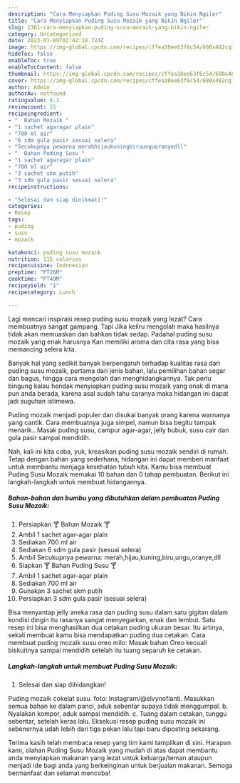 ```yaml
---
description: "Cara Menyiapkan Puding Susu Mozaik yang Bikin Ngiler"
title: "Cara Menyiapkan Puding Susu Mozaik yang Bikin Ngiler"
slug: 1361-cara-menyiapkan-puding-susu-mozaik-yang-bikin-ngiler
category: Uncategorized
date: 2023-01-09T02:42:18.724Z
image: https://img-global.cpcdn.com/recipes/cffea10ee63f6c54/680x482cq70/puding-susu-mozaik-foto-resep-utama.jpg
hideToc: false
enableToc: true
enableTocContent: false
thumbnail: https://img-global.cpcdn.com/recipes/cffea10ee63f6c54/680x482cq70/puding-susu-mozaik-foto-resep-utama.jpg
cover: https://img-global.cpcdn.com/recipes/cffea10ee63f6c54/680x482cq70/puding-susu-mozaik-foto-resep-utama.jpg
author: Admin
authorAv: notfound
ratingvalue: 4.1
reviewcount: 15
recipeingredient:
- "  Bahan Mozaik "
- "1 sachet agaragar plain"
- "700 ml air"
- "6 sdm gula pasir sesuai selera"
- "Secukupnya pewarna merahhijaukuningbiruunguoranyedll"
- "  Bahan Puding Susu "
- "1 sachet agaragar plain"
- "700 ml air"
- "3 sachet skm putih"
- "3 sdm gula pasir sesuai selera"
recipeinstructions:

- "Selesai dan siap dinikmati!"
categories:
- Resep
tags:
- puding
- susu
- mozaik

katakunci: puding susu mozaik 
nutrition: 115 calories
recipecuisine: Indonesian
preptime: "PT26M"
cooktime: "PT49M"
recipeyield: "1"
recipecategory: Lunch

---
```



Lagi mencari inspirasi resep puding susu mozaik yang lezat? Cara membuatnya sangat gampang. Tapi Jika keliru mengolah maka hasilnya tidak akan memuaskan dan bahkan tidak sedap. Padahal puding susu mozaik yang enak harusnya Kan memiliki aroma dan cita rasa yang bisa memancing selera kita.


Banyak hal yang sedikit banyak berpengaruh terhadap kualitas rasa dari puding susu mozaik, pertama dari jenis bahan, lalu pemilihan bahan segar dan bagus, hingga cara mengolah dan menghidangkannya. Tak perlu bingung kalau hendak menyiapkan puding susu mozaik yang enak di mana pun anda berada, karena asal sudah tahu caranya maka hidangan ini dapat jadi suguhan istimewa.

Puding mozaik menjadi populer dan disukai banyak orang karena warnanya yang cantik. Cara membuatnya juga simpel, namun bisa begitu tampak menarik.. Masak puding susu, campur agar-agar, jelly bubuk, susu cair dan gula pasir sampai mendidih.


Nah, kali ini kita coba, yuk, kreasikan puding susu mozaik sendiri di rumah. Tetap dengan bahan yang sederhana, hidangan ini dapat memberi manfaat untuk membantu menjaga kesehatan tubuh kita. Kamu bisa membuat Puding Susu Mozaik memakai 10 bahan dan 0 tahap pembuatan. Berikut ini langkah-langkah untuk membuat hidangannya.

<!--inarticleads1-->

##### Bahan-bahan dan bumbu yang dibutuhkan dalam pembuatan Puding Susu Mozaik:

1. Persiapkan  🍸 Bahan Mozaik 🍸
1. Ambil 1 sachet agar-agar plain
1. Sediakan 700 ml air
1. Sediakan 6 sdm gula pasir (sesuai selera)
1. Ambil Secukupnya pewarna: merah,hijau,kuning,biru,ungu,oranye,dll
1. Siapkan  🍸 Bahan Puding Susu 🍸
1. Ambil 1 sachet agar-agar plain
1. Sediakan 700 ml air
1. Gunakan 3 sachet skm putih
1. Persiapkan 3 sdm gula pasir (sesuai selera)


Bisa menyantap jelly aneka rasa dan puding susu dalam satu gigitan dalam kondisi dingin itu rasanya sangat menyegarkan, enak dan lembut. Satu resep ini bisa menghasilkan dua cetakan puding ukuran besar. Itu artinya, sekali membuat kamu bisa mendapatkan puding dua cetakan. Cara membuat puding mozaik susu oreo milo: Masak bahan Oreo kecuali biskuitnya sampai mendidih setelah itu tuang separuh ke cetakan. 

<!--inarticleads2-->

##### Langkah-langkah untuk membuat Puding Susu Mozaik:


1. Selesai dan siap dihidangkan!

Puding mozaik cokelat susu. foto: Instagram/@elvynofianti. Masukkan semua bahan ke dalam panci, aduk sebentar supaya tidak menggumpal. b. Nyalakan kompor, aduk sampai mendidih. c. Tuang dalam cetakan, tunggu sebentar, setelah keras lalu. Eksekusi resep puding susu mozaik ini sebenernya udah lebih dari tiga pekan lalu tapi baru diposting sekarang. 

Terima kasih telah membaca resep yang tim kami tampilkan di sini. Harapan kami, olahan Puding Susu Mozaik yang mudah di atas dapat membantu anda menyiapkan makanan yang lezat untuk keluarga/teman ataupun menjadi ide bagi anda yang berkeinginan untuk berjualan makanan. Semoga bermanfaat dan selamat mencoba!
